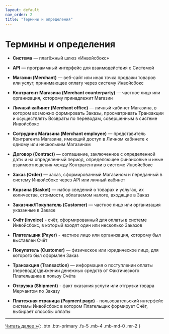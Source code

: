 ```yaml
---
layout: default
nav_order: 2
title: "Термины и определения"
---
```


# Термины и определения

- **Система** — платёжный шлюз &laquo;Инвойсбокс&raquo;
- **API** — программный интерфейс для взаимодействия с Системой

- **Магазин (Merchant)** — веб-сайт или иная точка продажи товаров или услуг, принимающее оплату через систему Инвойсбокс
- **Контрагент Магазина (Merchant counterparty)** — частное лицо или организация, которому принадлежит Магазин
- **Личный кабинет (Merchant office)** — личный кабинет Магазина, в котором возможно формировать Заказы, просматривать Транзакции и осуществлять Возвраты по переводам, совершенным в системе Инвойсбокс
- **Сотрудник Магазина (Merchant employee)** — представитель Контрагента Магазина, имеющий доступ в Личном кабинете к одному или нескольким Магазинам

- **Договор (Contract)** — соглашение, заключенное с определенной даты и на определенный период, определяющее финансовые и иные взаимоотношения между Контрагентами в системе Инвойсбокс

- **Заказ (Order)** — заказ, сформированный Магазином и переданный в систему Инвойсбокс через API или личный кабинет
- **Корзина (Basket)** — набор сведений о товарах и услугах, их количестве, стоимости, облагаемом налоге, входящие в Заказ
- **Заказчик/Покупатель (Customer)** — частное лицо или организация указанные в Заказе

- **Счёт (Invoice)** - счёт, сформированный для оплаты в системе Инвойсбокс, в который входят один или несколько Заказов
- **Плательщик (Payer)** - частное лицо или организация, которому был выставлен Счёт

- **Покупатель (Customer)** — физическое или юридическое лицо, для которого был оформлен Заказ
- **Транзакция (Transaction)** — информация о поступлении оплаты (перевода)/движении денежных средств от Фактического Плательщика в пользу Счёта

- **Отгрузка (Shipment)** - факт оказания услуги или отгрузки товара Мерчантом по Заказу

- **Платежная страница (Payment page)** - пользовательский интерфейс системы Инвойсбокс в котором Плательщик формирует Счёт, выбирает способы оплаты

---

[Читать далее &raquo;](/docs/schema){: .btn .btn-primary .fs-5 .mb-4 .mb-md-0 .mr-2 }
